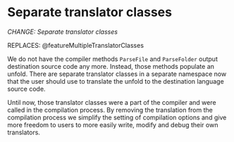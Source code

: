 # Separate translator classes
_CHANGE: Separate translator classes_

REPLACES: @featureMultipleTranslatorClasses

We do not have the compiler methods ```ParseFile``` and ```ParseFolder``` output destination source code any more. Instead, those methods populate an unfold. There are separate translator classes in a separate namespace now that the user should use to translate the unfold to the destination language source code.

Until now, those translator classes were a part of the compiler and were called in the compilation process. By removing the translation from the compilation process we simplify the setting of compilation options and give more freedom to users to more easily write, modify and debug their own translators.
